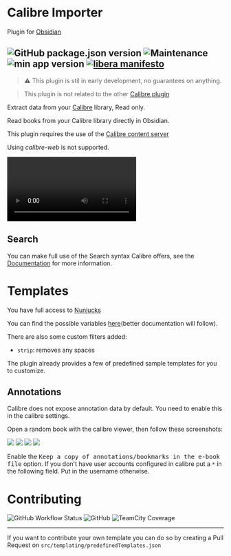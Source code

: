 # Calibre Importer
Plugin for [Obsidian](https://obsidian.md)

![GitHub package.json version](https://shields.joethei.xyz/github/package-json/v/joethei/obsidian-calibre)
![Maintenance](https://shields.joethei.xyz:/maintenance/yes/2022)
![min app version](https://shields.joethei.xyz/github/manifest-json/minAppVersion/joethei/obsidian-calibre?label=lowest%20supported%20app%20version)
[![libera manifesto](https://shields.joethei.xyz/badge/libera-manifesto-lightgrey.svg)](https://liberamanifesto.com)
---

> ⚠️ This plugin is stil in early development, no guarantees on anything.

> This plugin is not related to the other [Calibre plugin](https://github.com/caronchen/obsidian-calibre-plugin)

Extract data from your [Calibre](https://calibre-ebook.com/) library,
Read only.

Read books from your Calibre library directly in Obsidian.

This plugin requires the use of the [Calibre content server](https://manual.calibre-ebook.com/server.html?highlight=apache)

Using _calibre-web_ is not supported.

![Demo](https://i.joethei.space/Obsidian_aj6b0EURTP.mp4)

## Search

You can make full use of the Search syntax Calibre offers, see the
[Documentation](https://manual.calibre-ebook.com/gui.html#the-search-interface) for more information.

# Templates

You have full access to
[Nunjucks](https://mozilla.github.io/nunjucks/templating.html)

You can find the possible variables [here](https://github.com/joethei/obsidian-calibre/blob/master/src/sources/CalibreSourceTypes.ts)(better documentation will follow).

There are also some custom filters added:
- `strip`: removes any spaces

The plugin already provides a few of predefined sample templates
for you to customize.

## Annotations

Calibre does not expose annotation data by default.
You need to enable this in the calibre settings.

Open a random book with the calibre viewer, then follow these screenshots:

![](https://i.joethei.space/calibre_BvvEHQ9coF.png)
![](https://i.joethei.space/calibre-parallel_Yh9VxFRBCR.png)
![](https://i.joethei.space/calibre-parallel_65rfGmCxJr.png)
![](https://i.joethei.space/calibre-parallel_GSdVyCDkqD.png)

Enable the <kbd>Keep a copy of annotations/bookmarks in the e-book file</kbd> option.
If you don't have user accounts configured in calibre put a `*` in the following field.
Put in the username otherwise.


# Contributing
![GitHub Workflow Status](https://shields.joethei.xyz:/github/workflow/status/joethei/obsidian-calibre/CI)
![GitHub](https://shields.joethei.xyz/github/license/joethei/obsidian-calibre)
![TeamCity Coverage](https://shields.joethei.xyz:/teamcity/coverage/Obsidian_Plugins_Calibre?server=https%3A%2F%2Fteamcity.joethei.xyz)

---

If you want to contribute your own template you can do so by creating a Pull Request on `src/templating/predefinedTemplates.json`
